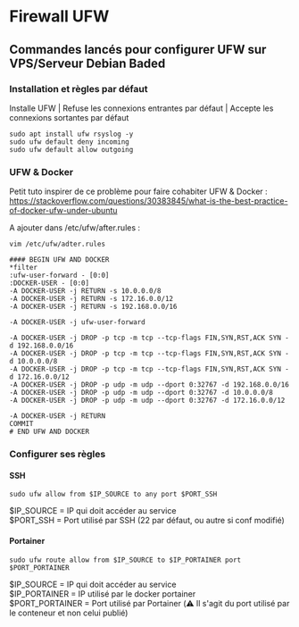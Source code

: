 # Firewall UFW
## Commandes lancés pour configurer UFW sur VPS/Serveur Debian Baded

### Installation et règles par défaut

Installe UFW | Refuse les connexions entrantes par défaut | Accepte les connexions sortantes par défaut

```
sudo apt install ufw rsyslog -y
sudo ufw default deny incoming
sudo ufw default allow outgoing
```
### UFW & Docker 

Petit tuto inspirer de ce problème pour faire cohabiter UFW & Docker : https://stackoverflow.com/questions/30383845/what-is-the-best-practice-of-docker-ufw-under-ubuntu

A ajouter dans /etc/ufw/after.rules :

```
vim /etc/ufw/adter.rules

#### BEGIN UFW AND DOCKER
*filter
:ufw-user-forward - [0:0]
:DOCKER-USER - [0:0]
-A DOCKER-USER -j RETURN -s 10.0.0.0/8
-A DOCKER-USER -j RETURN -s 172.16.0.0/12
-A DOCKER-USER -j RETURN -s 192.168.0.0/16

-A DOCKER-USER -j ufw-user-forward

-A DOCKER-USER -j DROP -p tcp -m tcp --tcp-flags FIN,SYN,RST,ACK SYN -d 192.168.0.0/16
-A DOCKER-USER -j DROP -p tcp -m tcp --tcp-flags FIN,SYN,RST,ACK SYN -d 10.0.0.0/8
-A DOCKER-USER -j DROP -p tcp -m tcp --tcp-flags FIN,SYN,RST,ACK SYN -d 172.16.0.0/12
-A DOCKER-USER -j DROP -p udp -m udp --dport 0:32767 -d 192.168.0.0/16
-A DOCKER-USER -j DROP -p udp -m udp --dport 0:32767 -d 10.0.0.0/8
-A DOCKER-USER -j DROP -p udp -m udp --dport 0:32767 -d 172.16.0.0/12

-A DOCKER-USER -j RETURN
COMMIT
# END UFW AND DOCKER
```
### Configurer ses règles 
#### SSH
```
sudo ufw allow from $IP_SOURCE to any port $PORT_SSH
```
$IP_SOURCE = IP qui doit accéder au service \
$PORT_SSH = Port utilisé par SSH (22 par défaut, ou autre si conf modifié) 

#### Portainer
```
sudo ufw route allow from $IP_SOURCE to $IP_PORTAINER port $PORT_PORTAINER
```
$IP_SOURCE = IP qui doit accéder au service \
$IP_PORTAINER = IP utilisé par le docker portainer \
$PORT_PORTAINER = Port utilisé par Portainer (⚠️ Il s'agit du port utilisé par le conteneur et non celui publié) 
